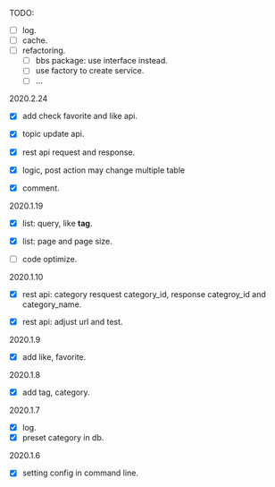 TODO:

- [ ] log.
- [ ] cache.
- [ ] refactoring.
    - [ ] bbs package: use interface instead.
    - [ ] use factory to create service.
    - [ ] ... 

2020.2.24

- [x] add check favorite and like api.
- [x] topic update api.
- [x] rest api request and response.
- [x] logic, post action may change multiple table

- [x] comment.

2020.1.19

- [x] list: query, like **tag**.
- [x] list: page and page size.
- [ ] code optimize.



2020.1.10

- [x] rest api: category resquest category_id, response categroy_id and category_name.
- [x] rest api: adjust url and test.



2020.1.9

- [x] add like, favorite.

2020.1.8
- [x] add tag, category.

2020.1.7
- [x] log.
- [x] preset category in db.

2020.1.6
- [x] setting config in command line.



